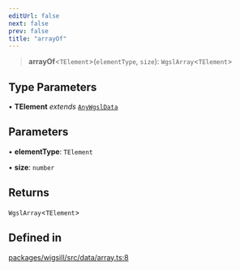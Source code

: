 ```yaml
---
editUrl: false
next: false
prev: false
title: "arrayOf"
---
```


> **arrayOf**\<`TElement`\>(`elementType`, `size`): `WgslArray`\<`TElement`\>

## Type Parameters

• **TElement** *extends* [`AnyWgslData`](/api/wigsill/type-aliases/anywgsldata/)

## Parameters

• **elementType**: `TElement`

• **size**: `number`

## Returns

`WgslArray`\<`TElement`\>

## Defined in

[packages/wigsill/src/data/array.ts:8](https://github.com/software-mansion-labs/wigsill/blob/3eabd476f023822e50f40404033f5b0520bf8089/packages/wigsill/src/data/array.ts#L8)
